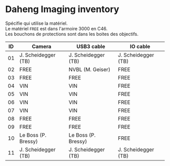 # Daheng Imaging inventory

Spécifie qui utilise la matériel.  
Le matériel `FREE` est dans l'armoire 3000 en C46.  
Les bouchons de protections sont dans les boites des objectifs.  

| ID | Camera                        | USB3 cable                    | IO cable            |
| -- | ----------------------------- | ----------------------------- | ------------------- |
| 01 | J. Scheidegger (TB)           | J. Scheidegger (TB)           | J. Scheidegger (TB) |
| 02 | FREE                          | NVBL (M. Geiser)              | FREE                |
| 03 | FREE                          | FREE                          | FREE                |
| 04 | VIN                           | VIN                           | FREE                |
| 05 | VIN                           | VIN                           | FREE                |
| 06 | VIN                           | VIN                           | FREE                |
| 07 | VIN                           | VIN                           | FREE                |
| 08 | FREE                          | FREE                          | FREE                |
| 09 | FREE                          | FREE                          | FREE                |
| 10 | Le Boss (P. Bressy)           | Le Boss (P. Bressy)           | FREE                |
| 11 | J. Scheidegger (TB)           | J. Scheidegger (TB)           | J. Scheidegger (TB) |
